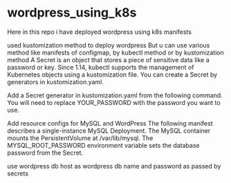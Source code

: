 # wordpress_using_k8s
Here in this repo i have deployed wordpress using k8s manifests

used kustomization method to deploy wordpress 
But u can use various method like manifests of configmap, by kubectl method or by kustomization method 
A Secret is an object that stores a piece of sensitive data like a password or key. Since 1.14, kubectl supports the management of Kubernetes objects using a kustomization file. You can create a Secret by generators in kustomization.yaml.

Add a Secret generator in kustomization.yaml from the following command. You will need to replace YOUR_PASSWORD with the password you want to use.

Add resource configs for MySQL and WordPress
The following manifest describes a single-instance MySQL Deployment. The MySQL container mounts the PersistentVolume at /var/lib/mysql. The MYSQL_ROOT_PASSWORD environment variable sets the database password from the Secret.

use wordpress db host as wordpress db name and password as passed by secrets
